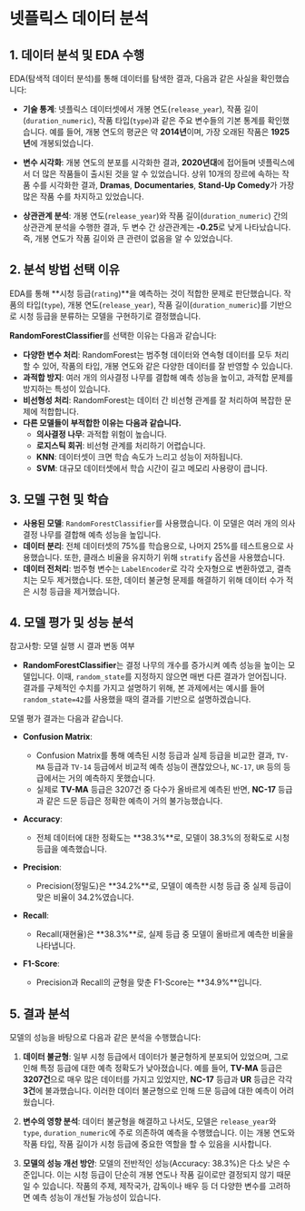 # 넷플릭스 데이터 분석

## 1. 데이터 분석 및 EDA 수행

EDA(탐색적 데이터 분석)를 통해 데이터를 탐색한 결과, 다음과 같은 사실을 확인했습니다:

- **기술 통계**: 넷플릭스 데이터셋에서 개봉 연도(`release_year`), 작품 길이(`duration_numeric`), 작품 타입(`type`)과 같은 주요 변수들의 기본 통계를 확인했습니다. 예를 들어, 개봉 연도의 평균은 약 **2014년**이며, 가장 오래된 작품은 **1925년**에 개봉되었습니다.

- **변수 시각화**: 개봉 연도의 분포를 시각화한 결과, **2020년대**에 접어들며 넷플릭스에서 더 많은 작품들이 출시된 것을 알 수 있었습니다. 상위 10개의 장르에 속하는 작품 수를 시각화한 결과, **Dramas**, **Documentaries**, **Stand-Up Comedy**가 가장 많은 작품 수를 차지하고 있었습니다.

- **상관관계 분석**: 개봉 연도(`release_year`)와 작품 길이(`duration_numeric`) 간의 상관관계 분석을 수행한 결과, 두 변수 간 상관관계는 **-0.25**로 낮게 나타났습니다. 즉, 개봉 연도가 작품 길이와 큰 관련이 없음을 알 수 있었습니다.

## 2. 분석 방법 선택 이유

EDA를 통해 **시청 등급(`rating`)**을 예측하는 것이 적합한 문제로 판단했습니다. 작품의 타입(`type`), 개봉 연도(`release_year`), 작품 길이(`duration_numeric`)를 기반으로 시청 등급을 분류하는 모델을 구현하기로 결정했습니다.

**RandomForestClassifier**를 선택한 이유는 다음과 같습니다:

- **다양한 변수 처리**: RandomForest는 범주형 데이터와 연속형 데이터를 모두 처리할 수 있어, 작품의 타입, 개봉 연도와 같은 다양한 데이터를 잘 반영할 수 있습니다.
- **과적합 방지**: 여러 개의 의사결정 나무를 결합해 예측 성능을 높이고, 과적합 문제를 방지하는 특성이 있습니다.
- **비선형성 처리**: RandomForest는 데이터 간 비선형 관계를 잘 처리하여 복잡한 문제에 적합합니다.
- **다른 모델들이 부적합한 이유는 다음과 같습니다.**
  - **의사결정 나무**: 과적합 위험이 높습니다.
  - **로지스틱 회귀**: 비선형 관계를 처리하기 어렵습니다.
  - **KNN**: 데이터셋이 크면 학습 속도가 느리고 성능이 저하됩니다.
  - **SVM**: 대규모 데이터셋에서 학습 시간이 길고 메모리 사용량이 큽니다.

## 3. 모델 구현 및 학습

- **사용된 모델**: `RandomForestClassifier`를 사용했습니다. 이 모델은 여러 개의 의사결정 나무를 결합해 예측 성능을 높입니다.
- **데이터 분리**: 전체 데이터셋의 75%를 학습용으로, 나머지 25%를 테스트용으로 사용했습니다. 또한, 클래스 비율을 유지하기 위해 `stratify` 옵션을 사용했습니다.
- **데이터 전처리**: 범주형 변수는 `LabelEncoder`로 각각 숫자형으로 변환하였고, 결측치는 모두 제거했습니다. 또한, 데이터 불균형 문제를 해결하기 위해 데이터 수가 적은 시청 등급을 제거했습니다.

## 4. 모델 평가 및 성능 분석

참고사항: 모델 실행 시 결과 변동 여부

- **RandomForestClassifier**는 결정 나무의 개수를 증가시켜 예측 성능을 높이는 모델입니다. 이때, `random_state`를 지정하지 않으면 매번 다른 결과가 얻어집니다. 결과를 구체적인 수치를 가지고 설명하기 위해, 본 과제에서는 예시를 들어 `random_state=42`를 사용했을 때의 결과를 기반으로 설명하겠습니다.

모델 평가 결과는 다음과 같습니다.

- **Confusion Matrix**:

  - Confusion Matrix를 통해 예측된 시청 등급과 실제 등급을 비교한 결과, `TV-MA` 등급과 `TV-14` 등급에서 비교적 예측 성능이 괜찮았으나, `NC-17`, `UR` 등의 등급에서는 거의 예측하지 못했습니다.
  - 실제로 **TV-MA** 등급은 3207건 중 다수가 올바르게 예측된 반면, **NC-17** 등급과 같은 드문 등급은 정확한 예측이 거의 불가능했습니다.

- **Accuracy**:

  - 전체 데이터에 대한 정확도는 **38.3%**로, 모델이 38.3%의 정확도로 시청 등급을 예측했습니다.

- **Precision**:

  - Precision(정밀도)은 **34.2%**로, 모델이 예측한 시청 등급 중 실제 등급이 맞은 비율이 34.2%였습니다.

- **Recall**:

  - Recall(재현율)은 **38.3%**로, 실제 등급 중 모델이 올바르게 예측한 비율을 나타냅니다.

- **F1-Score**:

  - Precision과 Recall의 균형을 맞춘 F1-Score는 **34.9%**입니다.

## 5. 결과 분석

모델의 성능을 바탕으로 다음과 같은 분석을 수행했습니다:

1. **데이터 불균형**: 일부 시청 등급에서 데이터가 불균형하게 분포되어 있었으며, 그로 인해 특정 등급에 대한 예측 정확도가 낮아졌습니다. 예를 들어, **TV-MA** 등급은 **3207건**으로 매우 많은 데이터를 가지고 있었지만, **NC-17** 등급과 **UR** 등급은 각각 **3건**에 불과했습니다. 이러한 데이터 불균형으로 인해 드문 등급에 대한 예측이 어려웠습니다.

2. **변수의 영향 분석**: 데이터 불균형을 해결하고 나서도, 모델은 `release_year`와 `type`, `duration_numeric`에 주로 의존하여 예측을 수행했습니다. 이는 개봉 연도와 작품 타입, 작품 길이가 시청 등급에 중요한 역할을 할 수 있음을 시사합니다.

3. **모델의 성능 개선 방안**: 모델의 전반적인 성능(Accuracy: 38.3%)은 다소 낮은 수준입니다. 이는 시청 등급이 단순히 개봉 연도나 작품 길이로만 결정되지 않기 때문일 수 있습니다. 작품의 주제, 제작국가, 감독이나 배우 등 더 다양한 변수를 고려하면 예측 성능이 개선될 가능성이 있습니다.

